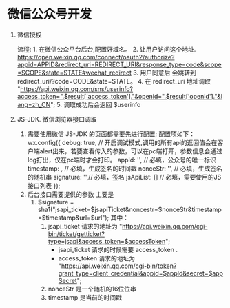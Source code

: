 # 微信公众号开发

1. 微信授权
    
    流程:
        1. 在微信公众平台后台,配置好域名。
        2. 让用户访问这个地址. https://open.weixin.qq.com/connect/oauth2/authorize?appid=APPID&redirect_uri=REDIRECT_URI&response_type=code&scope=SCOPE&state=STATE#wechat_redirect 
        3. 用户同意后 会跳转到 redirect_uri/?code=CODE&state=STATE。
        4. 在 redirect_uri 地址调取  "https://api.weixin.qq.com/sns/userinfo?access_token=".$result['access_token']."&openid=".$result['openid']."&lang=zh_CN";
        5. 调取成功后会返回 $userinfo 


2. JS-JDK. 微信浏览器接口调取 
    1. 需要使用微信 JS-JDK 的页面都需要先进行配置; 配置项如下：
        wx.config({
            debug: true, // 开启调试模式,调用的所有api的返回值会在客户端alert出来，若要查看传入的参数，可以在pc端打开，参数信息会通过log打出，仅在pc端时才会打印。
            appId: '', // 必填，公众号的唯一标识
            timestamp: , // 必填，生成签名的时间戳
            nonceStr: '', // 必填，生成签名的随机串
            signature: '',// 必填，签名
            jsApiList: [] // 必填，需要使用的JS接口列表 
        });
    2. 后台接口需要提供的参数 主要是
        1. $signature = sha1("jsapi_ticket=$jsapiTicket&noncestr=$nonceStr&timestamp=$timestamp&url=$url"); 其中：
            1. jsapi_ticket 请求的地址为 "https://api.weixin.qq.com/cgi-bin/ticket/getticket?type=jsapi&access_token=$accessToken";
                - jsapi_ticket 请求的时候需要 access_token .
                - access_token  请求的地址为 "https://api.weixin.qq.com/cgi-bin/token?grant_type=client_credential&appid=$appId&secret=$appSecret";
            2. nonceStr 是一个随机的16位位串
            3. timestamp 是当前的时间戳
